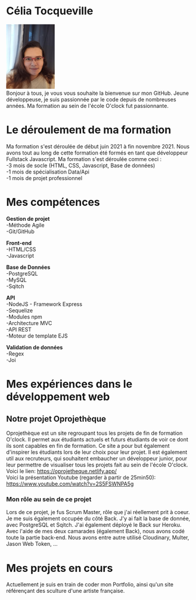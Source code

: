 # Célia Tocqueville
<img src="0.jpg" alt="drawing" width="130"/>
<br>
Bonjour à tous, je vous vous souhaite la bienvenue sur mon GitHub. 
Jeune développeuse, je suis passionnée par le code depuis de nombreuses années. 
Ma formation au sein de l'école O'clock fut passionnante. 

# Le déroulement de ma formation
Ma formation s'est déroulée de début juin 2021 à fin novembre 2021.
Nous avons tout au long de cette formation été formés en tant que développeur Fullstack Javascript. 
Ma formation s'est déroulée comme ceci :
<br>
-3 mois de socle (HTML, CSS, Javascript, Base
de données)
<br>
-1 mois de spécialisation Data/Api
<br>
-1 mois de projet professionnel

# Mes compétences
**Gestion de projet**
<br>
-Méthode Agile
<br>
-Git/GitHub

**Front-end**
<br>
-HTML/CSS
<br>
-Javascript

**Base de Données**
<br>
-PostgreSQL
<br>
-MySQL
<br>
-Sqitch

**API**
<br>
-NodeJS - Framework Express
<br>
-Sequelize
<br>
-Modules npm
<br>
-Architecture MVC
<br>
-API REST
<br>
-Moteur de template EJS

**Validation de données** 
<br>
-Regex
<br>
-Joi

# Mes expériences dans le développement web

## Notre projet Oprojethèque
Oprojethèque est un site regroupant tous les projets de fin de formation O'clock. Il permet aux étudiants actuels et futurs étudiants de voir ce dont ils sont capables en fin de formation. Ce site a pour but également d'inspirer les étudiants lors de leur choix pour leur projet. Il est également util aux recruteurs, qui souhaitent embaucher un développeur junior, pour leur permettre de visualiser tous les projets fait au sein de l'école O'clock.
<br>
Voici le lien: https://oprojetheque.netlify.app/
<br>
Voici la présentation Youtube (regarder à partir de 25min50): https://www.youtube.com/watch?v=2S5FSWNPA5g

### Mon rôle au sein de ce projet
Lors de ce projet, je fus Scrum Master, rôle que j'ai réellement prit à coeur. Je me suis également occupée du côté Back. J'y ai fait la base de donnée, avec PostgreSQL et Sqitch. J'ai également déployé le Back sur Heroku. 
Avec l'aide de mes deux camarades (également Back), nous avons codé toute la partie back-end. Nous avons entre autre utilisé Cloudinary, Multer, Jason Web Token, ...

# Mes projets en cours
Actuellement je suis en train de coder mon Portfolio, ainsi qu'un site référençant des sculture d'une artiste française. 